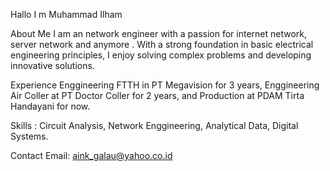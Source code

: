 Hallo I m Muhammad Ilham

About Me
I am an network engineer with a passion for internet network, server network and anymore . With a strong foundation in basic electrical engineering principles, I enjoy solving complex problems and developing innovative solutions.

Experience
Enggineering FTTH in PT Megavision for 3 years,
Enggineering Air Coller at PT Doctor Coller for 2 years,
and Production at PDAM Tirta Handayani for now.

Skills :
Circuit Analysis,
Network Enggineering,
Analytical Data,
Digital Systems.

Contact
Email: aink_galau@yahoo.co.id
